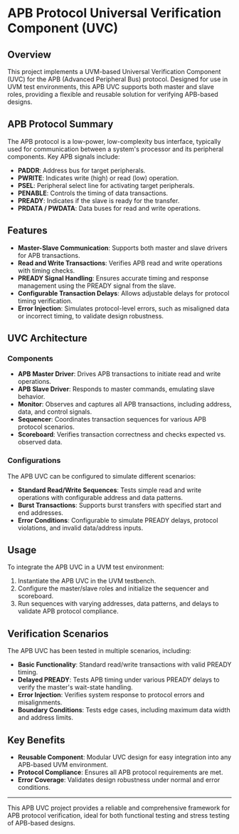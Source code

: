 # APB Protocol Universal Verification Component (UVC)

## Overview
This project implements a UVM-based Universal Verification Component (UVC) for the APB (Advanced Peripheral Bus) protocol. Designed for use in UVM test environments, this APB UVC supports both master and slave roles, providing a flexible and reusable solution for verifying APB-based designs.

## APB Protocol Summary
The APB protocol is a low-power, low-complexity bus interface, typically used for communication between a system's processor and its peripheral components. Key APB signals include:
- **PADDR**: Address bus for target peripherals.
- **PWRITE**: Indicates write (high) or read (low) operation.
- **PSEL**: Peripheral select line for activating target peripherals.
- **PENABLE**: Controls the timing of data transactions.
- **PREADY**: Indicates if the slave is ready for the transfer.
- **PRDATA / PWDATA**: Data buses for read and write operations.

## Features
- **Master-Slave Communication**: Supports both master and slave drivers for APB transactions.
- **Read and Write Transactions**: Verifies APB read and write operations with timing checks.
- **PREADY Signal Handling**: Ensures accurate timing and response management using the PREADY signal from the slave.
- **Configurable Transaction Delays**: Allows adjustable delays for protocol timing verification.
- **Error Injection**: Simulates protocol-level errors, such as misaligned data or incorrect timing, to validate design robustness.

## UVC Architecture

### Components
- **APB Master Driver**: Drives APB transactions to initiate read and write operations.
- **APB Slave Driver**: Responds to master commands, emulating slave behavior.
- **Monitor**: Observes and captures all APB transactions, including address, data, and control signals.
- **Sequencer**: Coordinates transaction sequences for various APB protocol scenarios.
- **Scoreboard**: Verifies transaction correctness and checks expected vs. observed data.

### Configurations
The APB UVC can be configured to simulate different scenarios:
- **Standard Read/Write Sequences**: Tests simple read and write operations with configurable address and data patterns.
- **Burst Transactions**: Supports burst transfers with specified start and end addresses.
- **Error Conditions**: Configurable to simulate PREADY delays, protocol violations, and invalid data/address inputs.

## Usage
To integrate the APB UVC in a UVM test environment:
1. Instantiate the APB UVC in the UVM testbench.
2. Configure the master/slave roles and initialize the sequencer and scoreboard.
3. Run sequences with varying addresses, data patterns, and delays to validate APB protocol compliance.

## Verification Scenarios
The APB UVC has been tested in multiple scenarios, including:
- **Basic Functionality**: Standard read/write transactions with valid PREADY timing.
- **Delayed PREADY**: Tests APB timing under various PREADY delays to verify the master's wait-state handling.
- **Error Injection**: Verifies system response to protocol errors and misalignments.
- **Boundary Conditions**: Tests edge cases, including maximum data width and address limits.

## Key Benefits
- **Reusable Component**: Modular UVC design for easy integration into any APB-based UVM environment.
- **Protocol Compliance**: Ensures all APB protocol requirements are met.
- **Error Coverage**: Validates design robustness under normal and error conditions.

---

This APB UVC project provides a reliable and comprehensive framework for APB protocol verification, ideal for both functional testing and stress testing of APB-based designs.
